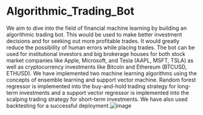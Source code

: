 # Algorithmic_Trading_Bot
We aim to dive into the field of financial machine learning by building an algorithmic trading bot. This would be used to make better investment decisions and for seeking out more profitable trades. It would greatly reduce the possibility of human errors while placing trades. The bot can be used for institutional investors and big brokerage houses for both stock market companies like Apple, Microsoft, and Tesla (AAPL, MSFT, TSLA) as well as cryptocurrency investments like Bitcoin and Ethereum (BTCUSD, ETHUSD). We have implemented two machine learning algorithms using the concepts of ensemble learning and support vector machine. Random forest regressor is implemented into the buy-and-hold trading strategy for long-term investments and a support vector regressor is implemented into the scalping trading strategy for short-term investments. We have also used backtesting for a successful deployment.![image](https://user-images.githubusercontent.com/69809448/143386271-26eba097-440f-411a-b8d7-52e1dbb03a3c.png)
